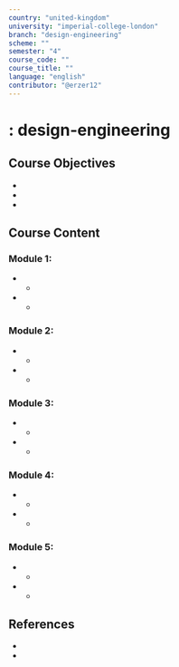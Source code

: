 ```yaml
---
country: "united-kingdom"
university: "imperial-college-london"
branch: "design-engineering"
scheme: ""
semester: "4"
course_code: ""
course_title: ""
language: "english"
contributor: "@erzer12"
---
```

# : design-engineering

## Course Objectives
* 
* 
* 

## Course Content
### Module 1: 
* 
  - 
* 
  - 

### Module 2: 
* 
  - 
* 
  - 

### Module 3: 
* 
  - 
* 
  - 

### Module 4: 
* 
  - 
* 
  - 

### Module 5: 
* 
  - 
* 
  - 

## References
* 
* 
